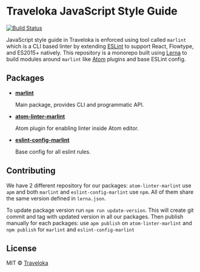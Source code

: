 # Traveloka JavaScript Style Guide

[![Build Status](https://travis-ci.org/traveloka/javascript.svg?branch=master)](https://travis-ci.org/traveloka/javascript)

JavaScript style guide in Traveloka is enforced using tool called `marlint` which is a CLI based linter by extending [ESLint](http://eslint.org/) to support React, Flowtype, and ES2015+ natively. This repository is a monorepo built using [Lerna](https://github.com/lerna/lerna) to build modules around `marlint` like [Atom](https://atom.io) plugins and base ESLint config.

## Packages
- **[marlint](packages/marlint)**

  Main package, provides CLI and programmatic API.

- **[atom-linter-marlint](packages/atom-linter-marlint)**

  Atom plugin for enabling linter inside Atom editor.

- **[eslint-config-marlint](packages/eslint-config-marlint)**

  Base config for all eslint rules.

## Contributing

We have 2 different repository for our packages: `atom-linter-marlint` use `apm` and both `marlint` and `eslint-config-marlint` use `npm`. All of them share the same version defined in `lerna.json`.

To update package version run `npm run update-version`. This will create git commit and tag with updated version in all our packages. Then publish manually for each packages: use `apm publish` on `atom-linter-marlint` and `npm publish` for `marlint` and `eslint-config-marlint`

## License

MIT © [Traveloka](https://www.traveloka.com)
